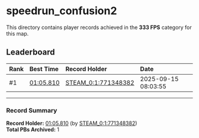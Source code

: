 # speedrun_confusion2

This directory contains player records achieved in the **333 FPS** category for this map.

## Leaderboard

| Rank | Best Time | Record Holder | Date                |
| :--- | :-------- | :------------ | :------------------ |
| #1   | [01:05.810](./00065810_STEAM_0_1_771348382_20250915-080355.zip) | [STEAM_0:1:771348382](https://speedrun16.com/profile/STEAM_0:1:771348382)   | 2025-09-15 08:03:55 |

---

### Record Summary
**Record Holder:** [01:05.810](./00065810_STEAM_0_1_771348382_20250915-080355.zip) (by [STEAM_0:1:771348382](https://speedrun16.com/profile/STEAM_0:1:771348382))  
**Total PBs Archived:** 1